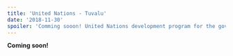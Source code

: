 ```yaml
---
title: 'United Nations - Tuvalu'
date: '2018-11-30'
spoiler: 'Comming sooon! United Nations development program for the government of Tuvalu.'
---
```


**Coming soon!**
